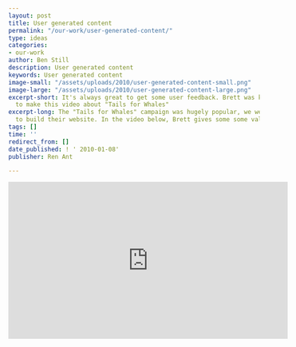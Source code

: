 ```yaml
---
layout: post
title: User generated content
permalink: "/our-work/user-generated-content/"
type: ideas
categories:
- our-work
author: Ben Still
description: User generated content
keywords: User generated content
image-small: "/assets/uploads/2010/user-generated-content-small.png"
image-large: "/assets/uploads/2010/user-generated-content-large.png"
excerpt-short: It's always great to get some user feedback. Brett was kind enough
  to make this video about "Tails for Whales"
excerpt-long: The "Tails for Whales" campaign was hugely popular, we were lucky enough
  to build their website. In the video below, Brett gives some some valuable feedback.
tags: []
time: ''
redirect_from: []
date_published: ! ' 2010-01-08'
publisher: Ren Ant

---
```

<iframe width="560" height="315" src="https://www.youtube.com/embed/ORpz3K-iVx4?rel=0" frameborder="0" allow="autoplay; encrypted-media" allowfullscreen layout="responsive"></iframe>